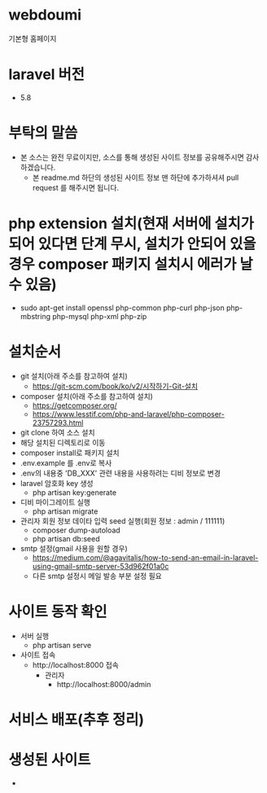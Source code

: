 # webdoumi
기본형 홈페이지 

# laravel 버전
- 5.8

# 부탁의 말씀
- 본 소스는 완전 무료이지만, 소스를 통해 생성된 사이트 정보를 공유해주시면 감사하겠습니다.
    - 본 readme.md 하단의 생성된 사이트 정보 맨 하단에 추가하셔셔 pull request 를 해주시면 됩니다.

# php extension 설치(현재 서버에 설치가 되어 있다면 단계 무시, 설치가 안되어 있을 경우 composer 패키지 설치시 에러가 날수 있음)
- sudo apt-get install openssl php-common php-curl php-json php-mbstring php-mysql php-xml php-zip

# 설치순서
- git 설치(아래 주소를 참고하여 설치)
    - https://git-scm.com/book/ko/v2/시작하기-Git-설치
- composer 설치(아래 주소를 참고하여 설치)
    - https://getcomposer.org/ 
    - https://www.lesstif.com/php-and-laravel/php-composer-23757293.html
- git clone 하여 소스 설치
- 해당 설치된 디렉토리로 이동
- composer install로 패키지 설치
- .env.example 를 .env로 복사
- .env의 내용중 'DB_XXX' 관련 내용을 사용하려는 디비 정보로 변경 
- laravel 암호화 key 생성
    - php artisan key:generate
- 디비 마이그레이트 실행
    - php artisan migrate
- 관리자 회원 정보 데이타 입력 seed 실행(회원 정보 : admin / 111111)
    - composer dump-autoload
    - php artisan db:seed
- smtp 설정(gmail 사용을 원할 경우)
    - https://medium.com/@agavitalis/how-to-send-an-email-in-laravel-using-gmail-smtp-server-53d962f01a0c
    - 다른 smtp 설정시 메일 발송 부분 설정 필요

# 사이트 동작 확인 
- 서버 실행
    - php artisan serve
- 사이트 접속
    - http://localhost:8000 접속
        - 관리자
            - http://localhost:8000/admin
    
# 서비스 배포(추후 정리)
          
    
# 생성된 사이트
- ~~~    